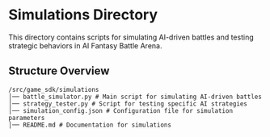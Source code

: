 # Simulations Directory

This directory contains scripts for simulating AI-driven battles and testing strategic behaviors in AI Fantasy Battle Arena.

## Structure Overview

```
/src/game_sdk/simulations 
│── battle_simulator.py # Main script for simulating AI-driven battles 
│── strategy_tester.py # Script for testing specific AI strategies
│── simulation_config.json # Configuration file for simulation parameters
│── README.md # Documentation for simulations
```
